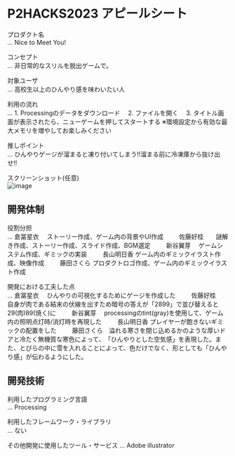 # P2HACKS2023 アピールシート 

プロダクト名  
... Nice to Meet You!

コンセプト  
...  非日常的なスリルを脱出ゲームで。

対象ユーザ  
...  高校生以上のひんやり感を味わいたい人

利用の流れ  
...  1. Processingのデータをダウンロード
　2. ファイルを開く
　3. タイトル画面が表示されたら、ニューゲームを押してスタートする
  ※環境設定から有効な最大メモリを増やしてお楽しみください

推しポイント  
...  ひんやりゲージが溜まると凍り付いてしまう!!溜まる前に冷凍庫から抜け出せ!!

スクリーンショット(任意)  
![image](https://github.com/p2hacks2023/pre-11/assets/153336254/64aa0119-c252-4613-9385-54eb6e769238)

## 開発体制  

役割分担  
...  倉冨星衣　 ストーリー作成、ゲーム内の背景やUI作成
　　 佐藤好桂　　謎解き作成、ストーリー作成、スライド作成、BGM選定
　　 新谷翼芽　  ゲームシステム作成、ギミックの実装
　　 長山明日香  ゲーム内のギミックイラスト作成、映像作成
　　 藤田さくら  プロダクトロゴ作成、ゲーム内のギミックイラスト作成

開発における工夫した点  
...  倉冨星衣　 ひんやりの可視化するためにゲージを作成した
　　 佐藤好桂　　自身が肉である結末の伏線を出すため暗号の答えが「2899」で並び替えると29(肉)89(焼く)に
　　 新谷翼芽　  processingのtint(gray)を使用して、ゲーム内の照明点灯時/消灯時を再現した
　　 長山明日香  プレイヤーが飽きないギミックの配置をした
　　 藤田さくら　​溢れる寒さを​閉じ込めるかのような厚いドアと​冷たく無機質な寒色によって、​「ひんやりとした空気感」を表現した。また、とびらの中に雪を入れることによって、色だけでなく、形としても「ひんやり感」が伝わるようにした。

## 開発技術 

利用したプログラミング言語  
...  Processing


利用したフレームワーク・ライブラリ  
...  ない

その他開発に使用したツール・サービス
...  Adobe illustrator
